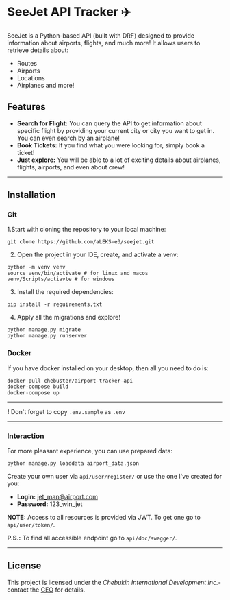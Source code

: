 # SeeJet API Tracker ✈️

SeeJet is a Python-based API (built with DRF) designed to provide information about airports, flights, and much more!
It allows users to retrieve details about:

- Routes
- Airports
- Locations
- Airplanes and more!

## Features

- **Search for Flight:** You can query the API to get information about specific flight 
by providing your current city or city you want to get in. You can even search by an airplane!
- **Book Tickets:** If you find what you were looking for, simply book a ticket!
- **Just explore:** You will be able to a lot of exciting details about airplanes, flights, 
airports, and even about crew!

---

## Installation

### Git

1.Start with cloning the repository to your local machine:
```shell
git clone https://github.com/aLEKS-e3/seejet.git
```
2. Open the project in your IDE, create, and activate a venv:
```shell
python -m venv venv
source venv/bin/activate # for linux and macos
venv/Scripts/actiavte # for windows
```
3. Install the required dependencies:
```shell
pip install -r requirements.txt
```

4. Apply all the migrations and explore!
```shell
python manage.py migrate
python manage.py runserver
```

### Docker

If you have docker installed on your desktop, then all you need to do is:

```shell
docker pull chebuster/airport-tracker-api
docker-compose build
docker-compose up
```

---

**!** Don't forget to copy `.env.sample` as `.env`

---

### Interaction

For more pleasant experience, you can use prepared data:
```shell
python manage.py loaddata airport_data.json
```

Create your own user via ```api/user/register/``` or use the one I've created for you:
- **Login:** jet_man@airport.com
- **Password:** 123_win_jet

**NOTE:** Access to all resources is provided via JWT. To get one go to ```api/user/token/```.

**P.S.:** To find all accessible endpoint go to ```api/doc/swagger/```.

---

## License

This project is licensed under the _Chebukin International Development Inc._- 
contact the [CEO](https://github.com/aLEKS-e3) for details.
